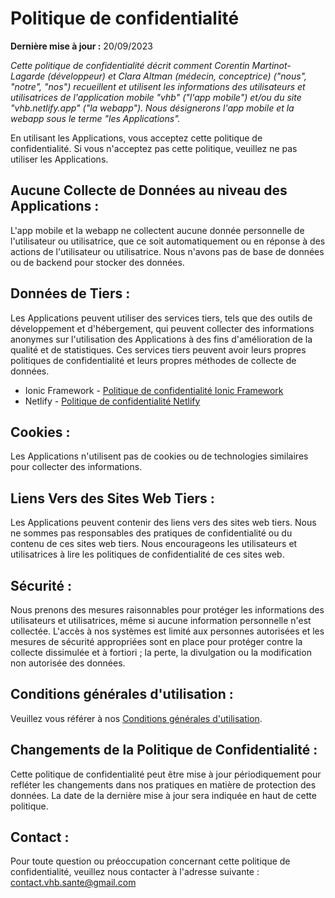 # Politique de confidentialité

**Dernière mise à jour :** 20/09/2023

*Cette politique de confidentialité décrit comment Corentin Martinot-Lagarde (développeur) et Clara Altman (médecin, conceptrice) ("nous", "notre", "nos") recueillent et utilisent les informations des utilisateurs et utilisatrices de l'application mobile "vhb" ("l'app mobile") et/ou du site "vhb.netlify.app" ("la webapp"). Nous désignerons l'app mobile et la webapp sous le terme "les Applications".*

En utilisant les Applications, vous acceptez cette politique de confidentialité. Si vous n'acceptez pas cette politique, veuillez ne pas utiliser les Applications.

## Aucune Collecte de Données au niveau des Applications :

L'app mobile et la webapp ne collectent aucune donnée personnelle de l'utilisateur ou utilisatrice, que ce soit automatiquement ou en réponse à des actions de l'utilisateur ou utilisatrice. Nous n'avons pas de base de données ou de backend pour stocker des données.

## Données de Tiers :

Les Applications peuvent utiliser des services tiers, tels que des outils de développement et d'hébergement, qui peuvent collecter des informations anonymes sur l'utilisation des Applications à des fins d'amélioration de la qualité et de statistiques. Ces services tiers peuvent avoir leurs propres politiques de confidentialité et leurs propres méthodes de collecte de données.

- Ionic Framework - [Politique de confidentialité Ionic Framework](https://ionic.io/privacy)
- Netlify - [Politique de confidentialité Netlify](https://www.netlify.com/privacy/)

## Cookies :

Les Applications n'utilisent pas de cookies ou de technologies similaires pour collecter des informations.

## Liens Vers des Sites Web Tiers :

Les Applications peuvent contenir des liens vers des sites web tiers. Nous ne sommes pas responsables des pratiques de confidentialité ou du contenu de ces sites web tiers. Nous encourageons les utilisateurs et utilisatrices à lire les politiques de confidentialité de ces sites web.

## Sécurité :

Nous prenons des mesures raisonnables pour protéger les informations des utilisateurs et utilisatrices, même si aucune information personnelle n'est collectée. L'accès à nos systèmes est limité aux personnes autorisées et les mesures de sécurité appropriées sont en place pour protéger contre la collecte dissimulée et à fortiori ; la perte, la divulgation ou la modification non autorisée des données.

## Conditions générales d'utilisation :

Veuillez vous référer à nos [Conditions générales d'utilisation](https://github.com/CorentinMartinot/vhb/blob/main/legal/cgu.md).

## Changements de la Politique de Confidentialité :

Cette politique de confidentialité peut être mise à jour périodiquement pour refléter les changements dans nos pratiques en matière de protection des données. La date de la dernière mise à jour sera indiquée en haut de cette politique.

## Contact :

Pour toute question ou préoccupation concernant cette politique de confidentialité, veuillez nous contacter à l'adresse suivante : [contact.vhb.sante@gmail.com](mailto:contact.vhb.sante@gmail.com)
